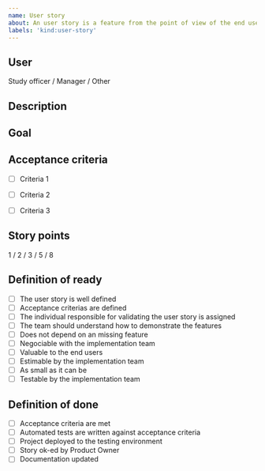 ```yaml
---
name: User story
about: An user story is a feature from the point of view of the end user
labels: 'kind:user-story'
---
```


## User

<!-- Please keep the right users, and write a specific user if that's relevant. Who's that story for ? -->

Study officer / Manager / Other

## Description

<!-- Please give a brief description of the User Story. What must the user be able to do ? -->

<!-- Is there an existing mockup or wireframe for this US ? If so, please link it here. -->

## Goal

<!-- What is the point of this user story ? Why is it necessary ? -->

## Acceptance criteria

<!-- These conditions must be fulfilled for the user story to be completed -->

- [ ] Criteria 1
- [ ] Criteria 2
- [ ] Criteria 3


## Story points

<!-- If greater than 8, split the story. -->

1 / 2 / 3 / 5 / 8

## Definition of ready

<!-- DO NOT CHECK THESE YOURSELF -->
<!-- These boxes are checked by an implementation team before it begins work -->

- [ ] The user story is well defined
- [ ] Acceptance criterias are defined
- [ ] The individual responsible for validating the user story is assigned
- [ ] The team should understand how to demonstrate the features
- [ ] Does not depend on an missing feature
- [ ] Negociable with the implementation team
- [ ] Valuable to the end users
- [ ] Estimable by the implementation team
- [ ] As small as it can be
- [ ] Testable by the implementation team

## Definition of done

<!-- DO NOT CHECK THESE YOURSELF -->
<!-- This is an agreed-upon set of items that must be completed
before a user story can be considered complete. It is check whether a task
can be moved from “in progress” to “done.” -->

- [ ] Acceptance criteria are met
- [ ] Automated tests are written against acceptance criteria
- [ ] Project deployed to the testing environment
- [ ] Story ok-ed by Product Owner
- [ ] Documentation updated
